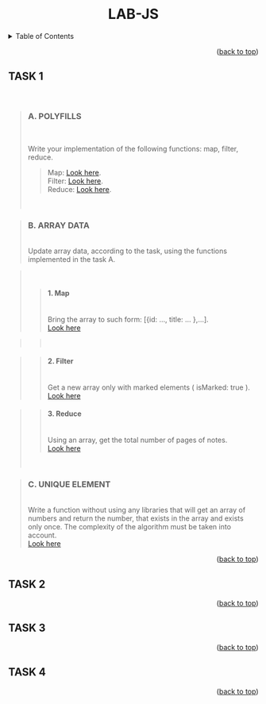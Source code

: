 <a name="readme-top"></a>
<br />

<h1 align="center">LAB-JS</h1>

<details>
  <summary>Table of Contents</summary>
  <ul style="list-style: none">
    <li> - [ ] <a href="#task-1"> Task 1</a></li>
    <li> - [ ] <a href="#task-2"> Task 2</a></li>
    <li> - [ ] <a href="#task-3"> Task 3</a></li>
    <li> - [ ] <a href="#task-4"> Task 4</a></li>
  </ul>
</details>

<p align="right">(<a href="#readme-top">back to top</a>)</p>

<!-- TASK 1 -->

## TASK 1

<br />

> ### A. POLYFILLS
>
> <br />
>
> Write your implementation of the following functions: map, filter, reduce.
>
> > Map: <a href="#"> Look here</a>.
> > <br />
> > Filter: <a href="#"> Look here</a>.
> > <br />
> > Reduce: <a href="#"> Look here</a>.
> > <br />
>
> <br />

> ### B. ARRAY DATA
>
> <br />
> Update array data, according to the task, using the functions implemented in the task A.

> <br />
>
> > #### 1. Map
> >
> > <br />
> > Bring the array to such form: [{id: …, title: … },...].
> > <br /> <a href="#"> Look here</a>

> > <br />

> > #### 2. Filter
> >
> > <br />
> > Get a new array only with marked elements ( isMarked: true ).
> > <br /> <a href="#"> Look here</a>
> >
> > <br />

> > #### 3. Reduce
> >
> > <br />
> > Using an array, get the total number of pages of notes.
> > <br /> <a href="#"> Look here</a>
>
> <br />

> ### C. UNIQUE ELEMENT
>
> <br />
> Write a function without using any libraries that will get an array of numbers and return the number, that exists in the array and exists only once. The complexity of the algorithm must be taken into account.
>  <br /> <a href="#"> Look here</a>
> <br />

<p align="right">(<a href="#readme-top">back to top</a>)</p>

<!-- TASK 2 -->

## TASK 2

<p align="right">(<a href="#readme-top">back to top</a>)</p>

<!-- TASK 3 -->

## TASK 3

<p align="right">(<a href="#readme-top">back to top</a>)</p>

<!-- TASK 4 -->

## TASK 4

<p align="right">(<a href="#readme-top">back to top</a>)</p>
